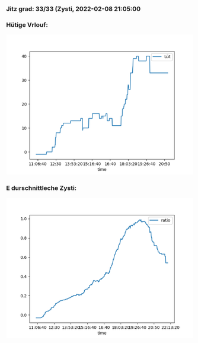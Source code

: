 ### Jitz grad: 33/33 (Zysti, 2022-02-08 21:05:00

### Hütige Vrlouf:
![Graph](Today.png)

### E durschnittleche Zysti:
![Graph](Zysti.png)